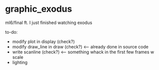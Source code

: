 # graphic_exodus
ml6/final ft. I just finished watching exodus

to-do:
- modify plot in display (check?)
- modify draw_line in draw (check?) <-- already done in source code
- write scanline (check?) <-- something whack in the first few frames w scale
- lighting
